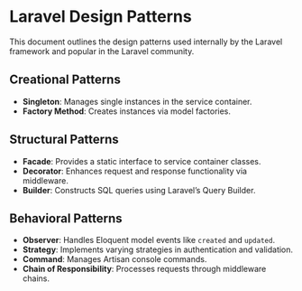 # Laravel Design Patterns

This document outlines the design patterns used internally by the Laravel framework and popular in the Laravel community.

## Creational Patterns

- **Singleton**: Manages single instances in the service container.
- **Factory Method**: Creates instances via model factories.

## Structural Patterns

- **Facade**: Provides a static interface to service container classes.
- **Decorator**: Enhances request and response functionality via middleware.
- **Builder**: Constructs SQL queries using Laravel’s Query Builder.

## Behavioral Patterns

- **Observer**: Handles Eloquent model events like `created` and `updated`.
- **Strategy**: Implements varying strategies in authentication and validation.
- **Command**: Manages Artisan console commands.
- **Chain of Responsibility**: Processes requests through middleware chains.
